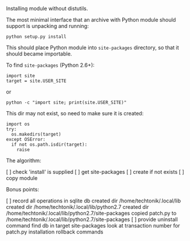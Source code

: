 Installing module without distutils.

The most minimal interface that an archive with
Python module should support is unpacking and
running:

    python setup.py install

This should place Python module into
`site-packages` directory, so that it should
became importable.

To find `site-packages` (Python 2.6+):

    import site
    target = site.USER_SITE

or 

    python -c "import site; print(site.USER_SITE)"

This dir may not exist, so need to make sure it
is created:

    import os
    try:
      os.makedirs(target)
    except OSError:
      if not os.path.isdir(target):
        raise

The algorithm:

  [ ] check 'install' is supplied
  [ ] get site-packages
  [ ] create if not exists
  [ ] copy module

Bonus points:

  [ ] record all operations in sqlite db
    created dir /home/techtonik/.local/lib
    created dir /home/techtonik/.local/lib/python2.7
    created dir /home/techtonik/.local/lib/python2.7/site-packages
    copied patch.py to /home/techtonik/.local/lib/python2.7/site-packages
  [ ] provide uninstall command
    find db in target site-packages
    look at transaction number for patch.py installation
    rollback commands

